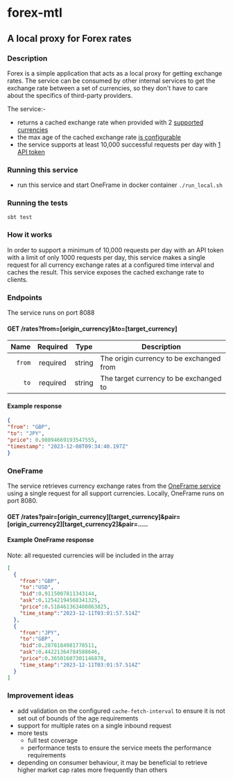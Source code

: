# forex-mtl

## A local proxy for Forex rates

### Description

Forex is a simple application that acts as a local proxy for getting exchange rates. The service can be consumed by 
other internal services to get the exchange rate between a set of currencies, so they don't have to care about the 
specifics of third-party providers.

The service:-
- returns a cached exchange rate when provided with 2 [supported currencies](https://github.com/davidmthornton/paidy/blob/6dfdc5aa4bc9afdb2400336af9c5443a988edb42/forex-mtl/src/main/scala/forex/domain/Currency.scala#L7)
- the max age of the cached exchange rate [is configurable](https://github.com/davidmthornton/paidy/blob/6dfdc5aa4bc9afdb2400336af9c5443a988edb42/forex-mtl/src/main/resources/application.conf#L14)
- the service supports at least 10,000 successful requests per day with [1 API token](https://github.com/davidmthornton/paidy/blob/6dfdc5aa4bc9afdb2400336af9c5443a988edb42/forex-mtl/src/main/resources/application.conf#L13)

### Running this service

- run this service and start OneFrame in docker container ```./run_local.sh```

### Running the tests

```sbt test```

### How it works

In order to support a minimum of 10,000 requests per day with an API token with a limit of only 1000 requests per day,
this service makes a single request for all currency exchange rates at a configured time interval and caches the result.
This service exposes the cached exchange rate to clients. 

### Endpoints

The service runs on port 8088

#### GET /rates?from=[origin_currency]&to=[target_currency]

|   Name | Required |  Type   | Description                              |
|-------:|:--------:|:-------:|------------------------------------------|
| `from` | required | string  | The origin currency to be exchanged from |
|   `to` | required | string  | The target currency to be exchanged to   |

#### Example response

``` json
{
"from": "GBP",
"to": "JPY",
"price": 0.90894669193547555,
"timestamp": "2023-12-08T09:34:40.197Z"
}
```

### OneFrame

The service retrieves currency exchange rates from the [OneFrame service](https://hub.docker.com/r/paidyinc/one-frame) using a single request for all 
support currencies. Locally, OneFrame runs on port 8080.

#### GET /rates?pair=[origin_currency][target_currency]&pair=[origin_currency2][target_currency2]&pair=.....

#### Example OneFrame response

Note: all requested currencies will be included in the array

```json
[
  {
    "from":"GBP",
    "to":"USD",
    "bid":0.9115007811343144,
    "ask":0.12542194568341325,
    "price":0.518461363408863825,
    "time_stamp":"2023-12-11T03:01:57.514Z"
  },
  {
    "from":"JPY",
    "to":"GBP",
    "bid":0.2878184981770511,
    "ask":0.44221364784588646,
    "price":0.36501607301146878,
    "time_stamp":"2023-12-11T03:01:57.514Z"
  }
]
```

### Improvement ideas

- add validation on the configured ```cache-fetch-interval``` to ensure it is not set out of bounds of the age requirements
- support for multiple rates on a single inbound request
- more tests
  - full test coverage
  - performance tests to ensure the service meets the performance requirements
- depending on consumer behaviour, it may be beneficial to retrieve higher market cap rates more frequently than others